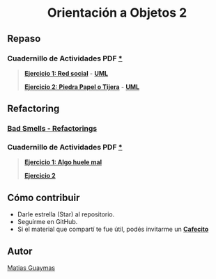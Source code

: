 <h1 align="center"> Orientación a Objetos 2 </h1>

## Repaso
### Cuadernillo de Actividades PDF [*](https://docs.google.com/document/d/1091KM5lTn7EmMkZiz3LskdaqlnEa7qZo0TT9PLztl3A/edit?tab=t.0#heading=h.lde58ey8iu17)

> [**Ejercicio 1: Red social**](https://github.com/MatiasGuaymas/OO2/tree/main/Repaso/01-Ejercicio1/src) - [**UML**](https://github.com/MatiasGuaymas/OO2/blob/main/UML/Repaso/Ejercicio01-UML.jpg)
>
> [**Ejercicio 2: Piedra Papel o Tijera**](https://github.com/MatiasGuaymas/OO2/tree/main/Repaso/02-Ejercicio2/src) - [**UML**](https://github.com/MatiasGuaymas/OO2/blob/main/UML/Repaso/Ejercicio02-UML.jpg)

## Refactoring
### [Bad Smells - Refactorings](https://github.com/MatiasGuaymas/OO2/blob/main/Refactoring/Bad%20Smells-Refactorings.pdf)
### Cuadernillo de Actividades PDF [*](https://docs.google.com/document/d/1lUh8xz8foVFP4Y-gOHUkTNdBLmdag278sfaSR8iMooA/edit?tab=t.0#heading=h.lde58ey8iu17)

> [**Ejercicio 1: Algo huele mal**](https://github.com/MatiasGuaymas/OO2/blob/main/Refactoring/Ejercicio01.md)
>
> [**Ejercicio 2**](https://github.com/MatiasGuaymas/OO2/blob/main/Refactoring/Ejercicio02.md)

## Cómo contribuir
* Darle estrella (Star) al repositorio.
* Seguirme en GitHub.
* Si el material que compartí te fue útil, podés invitarme un **[Cafecito](https://cafecito.app/matiasguaymas)**

## Autor

[Matias Guaymas](https://www.linkedin.com/in/matiasguaymas/)

